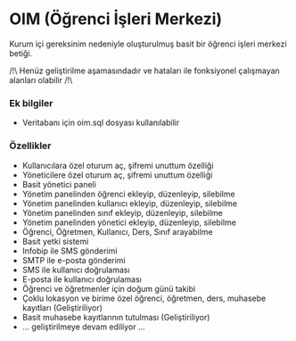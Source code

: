 # OIM (Öğrenci İşleri Merkezi)

Kurum içi gereksinim nedeniyle oluşturulmuş basit bir öğrenci işleri merkezi betiği.

/!\ Henüz geliştirilme aşamasındadır ve hataları ile fonksiyonel çalışmayan alanları olabilir /!\

### Ek bilgiler
* Veritabanı için oim.sql dosyası kullanılabilir

### Özellikler
* Kullanıcılara özel oturum aç, şifremi unuttum özelliği
* Yöneticilere özel oturum aç, şifremi unuttum özelliği
* Basit yönetici paneli
* Yönetim panelinden öğrenci ekleyip, düzenleyip, silebilme
* Yönetim panelinden kullanıcı ekleyip, düzenleyip, silebilme
* Yönetim panelinden sınıf ekleyip, düzenleyip, silebilme
* Yönetim panelinden yönetici ekleyip, düzenleyip, silebilme
* Öğrenci, Öğretmen, Kullanıcı, Ders, Sınıf arayabilme
* Basit yetki sistemi
* Infobip ile SMS gönderimi
* SMTP ile e-posta gönderimi 
* SMS ile kullanıcı doğrulaması
* E-posta ile kullanıcı doğrulaması
* Öğrenci ve öğretmenler için doğum günü takibi
* Çoklu lokasyon ve birime özel öğrenci, öğretmen, ders, muhasebe kayıtları (Geliştiriliyor)
* Basit muhasebe kayıtlarının tutulması (Geliştiriliyor)
* ... geliştirilmeye devam ediliyor ...

